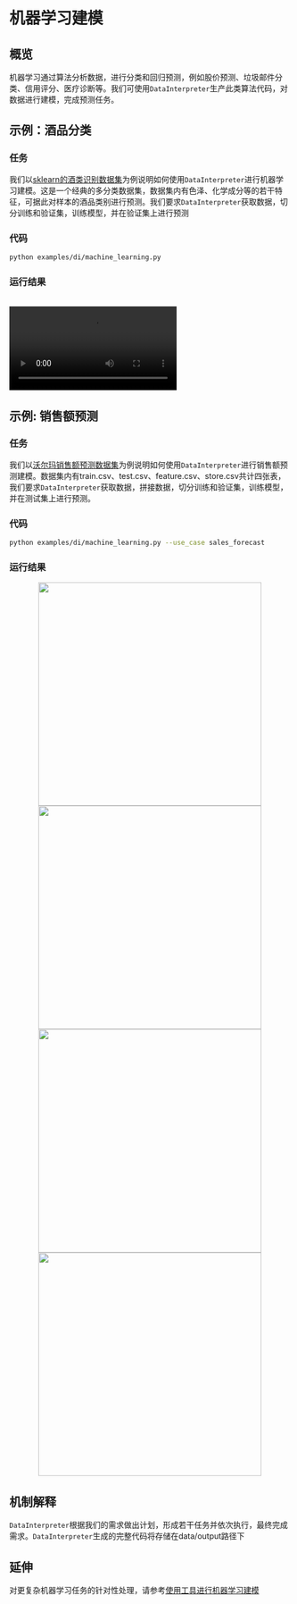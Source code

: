# 机器学习建模

## 概览

机器学习通过算法分析数据，进行分类和回归预测，例如股价预测、垃圾邮件分类、信用评分、医疗诊断等。我们可使用`DataInterpreter`生产此类算法代码，对数据进行建模，完成预测任务。

## 示例：酒品分类

### 任务

我们以[sklearn的酒类识别数据集](https://scikit-learn.org/stable/datasets/toy_dataset.html#wine-dataset)为例说明如何使用`DataInterpreter`进行机器学习建模。这是一个经典的多分类数据集，数据集内有色泽、化学成分等的若干特征，可据此对样本的酒品类别进行预测。我们要求`DataInterpreter`获取数据，切分训练和验证集，训练模型，并在验证集上进行预测

### 代码

```bash
python examples/di/machine_learning.py
```

### 运行结果

<br>
<video  controls>
  <source src="/image/guide/use_cases/interpreter/ml_wine_dataset.mp4" type="video/mp4">
</video>

## 示例: 销售额预测

### 任务

我们以[沃尔玛销售额预测数据集](https://www.kaggle.com/datasets/aslanahmedov/walmart-sales-forecast/data)为例说明如何使用`DataInterpreter`进行销售额预测建模。数据集内有train.csv、test.csv、feature.csv、store.csv共计四张表，我们要求`DataInterpreter`获取数据，拼接数据，切分训练和验证集，训练模型，并在测试集上进行预测。

### 代码

```bash
python examples/di/machine_learning.py --use_case sales_forecast
```

### 运行结果

<center>
<img src="../../../../../public/image/guide/use_cases/interpreter/sales_forecast/split_data.png" width=400>
</center>

<center>
<img src="../../../../../public/image/guide/use_cases/interpreter/sales_forecast/total_weekly_sales_over_time.png" width=400>
</center>

<center>
<img src="../../../../../public/image/guide/use_cases/interpreter/sales_forecast/ground_truth_vs_predictions.png" width=400>
</center>

<center>
<img src="../../../../../public/image/guide/use_cases/interpreter/sales_forecast/wmae.png" width=400 >
</center>

## 机制解释

`DataInterpreter`根据我们的需求做出计划，形成若干任务并依次执行，最终完成需求。`DataInterpreter`生成的完整代码将存储在data/output路径下

## 延伸

对更复杂机器学习任务的针对性处理，请参考[使用工具进行机器学习建模](./machine_learning_with_tools.md)

